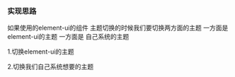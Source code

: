 ### 实现思路

如果使用的element-ui的组件 主题切换的时候我们要切换两方面的主题 一方面是 element-ui的主题 一方面是 自己系统的主题

1.切换element-ui的主题

2.切换我们自己系统想要的主题

